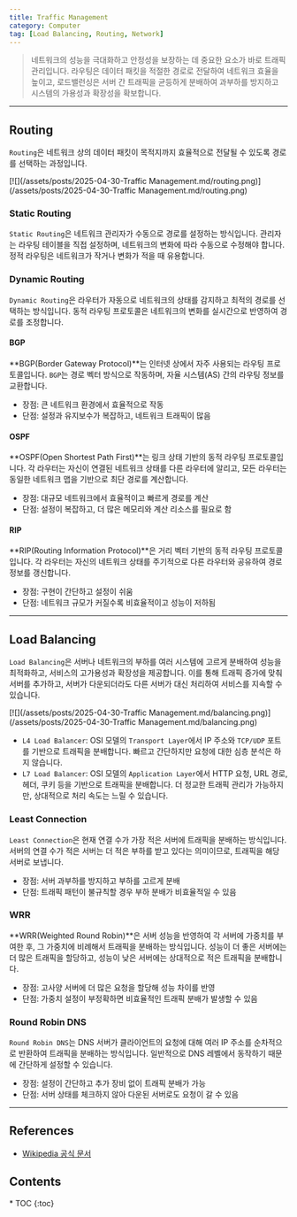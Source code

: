 ```yaml
---
title: Traffic Management
category: Computer
tag: [Load Balancing, Routing, Network]
---
```


> 네트워크의 성능을 극대화하고 안정성을 보장하는 데 중요한 요소가 바로 트래픽 관리입니다. 라우팅은 데이터 패킷을 적절한 경로로 전달하여 네트워크 효율을 높이고, 로드밸런싱은 서버 간 트래픽을 균등하게 분배하여 과부하를 방지하고 시스템의 가용성과 확장성을 확보합니다. 

---

## Routing
`Routing`은 네트워크 상의 데이터 패킷이 목적지까지 효율적으로 전달될 수 있도록 경로를 선택하는 과정입니다. 

[![](/assets/posts/2025-04-30-Traffic Management.md/routing.png)](/assets/posts/2025-04-30-Traffic Management.md/routing.png)

### Static Routing
`Static Routing`은 네트워크 관리자가 수동으로 경로를 설정하는 방식입니다. 관리자는 라우팅 테이블을 직접 설정하며, 네트워크의 변화에 따라 수동으로 수정해야 합니다. 정적 라우팅은 네트워크가 작거나 변화가 적을 때 유용합니다.

### Dynamic Routing
`Dynamic Routing`은 라우터가 자동으로 네트워크의 상태를 감지하고 최적의 경로를 선택하는 방식입니다. 동적 라우팅 프로토콜은 네트워크의 변화를 실시간으로 반영하여 경로를 조정합니다. 

#### BGP
**BGP(Border Gateway Protocol)**는 인터넷 상에서 자주 사용되는 라우팅 프로토콜입니다. `BGP`는 경로 벡터 방식으로 작동하며, 자율 시스템(AS) 간의 라우팅 정보를 교환합니다. 

- 장점: 큰 네트워크 환경에서 효율적으로 작동
- 단점: 설정과 유지보수가 복잡하고, 네트워크 트래픽이 많음

#### OSPF
**OSPF(Open Shortest Path First)**는 링크 상태 기반의 동적 라우팅 프로토콜입니다. 각 라우터는 자신이 연결된 네트워크 상태를 다른 라우터에 알리고, 모든 라우터는 동일한 네트워크 맵을 기반으로 최단 경로를 계산합니다. 

- 장점: 대규모 네트워크에서 효율적이고 빠르게 경로를 계산
- 단점: 설정이 복잡하고, 더 많은 메모리와 계산 리소스를 필요로 함

#### RIP
**RIP(Routing Information Protocol)**은 거리 벡터 기반의 동적 라우팅 프로토콜입니다. 각 라우터는 자신의 네트워크 상태를 주기적으로 다른 라우터와 공유하여 경로 정보를 갱신합니다. 

- 장점: 구현이 간단하고 설정이 쉬움
- 단점: 네트워크 규모가 커질수록 비효율적이고 성능이 저하됨

---

## Load Balancing
`Load Balancing`은 서버나 네트워크의 부하를 여러 시스템에 고르게 분배하여 성능을 최적화하고, 서비스의 고가용성과 확장성을 제공합니다. 이를 통해 트래픽 증가에 맞춰 서버를 추가하고, 서버가 다운되더라도 다른 서버가 대신 처리하여 서비스를 지속할 수 있습니다.

[![](/assets/posts/2025-04-30-Traffic Management.md/balancing.png)](/assets/posts/2025-04-30-Traffic Management.md/balancing.png)

- `L4 Load Balancer`: OSI 모델의 `Transport Layer`에서 IP 주소와 `TCP/UDP` 포트를 기반으로 트래픽을 분배합니다. 빠르고 간단하지만 요청에 대한 심층 분석은 하지 않습니다.
- `L7 Load Balancer`: OSI 모델의 `Application Layer`에서 HTTP 요청, URL 경로, 헤더, 쿠키 등을 기반으로 트래픽을 분배합니다. 더 정교한 트래픽 관리가 가능하지만, 상대적으로 처리 속도는 느릴 수 있습니다.

### Least Connection
`Least Connection`은 현재 연결 수가 가장 적은 서버에 트래픽을 분배하는 방식입니다. 서버의 연결 수가 적은 서버는 더 적은 부하를 받고 있다는 의미이므로, 트래픽을 해당 서버로 보냅니다.

- 장점: 서버 과부하를 방지하고 부하를 고르게 분배
- 단점: 트래픽 패턴이 불규칙할 경우 부하 분배가 비효율적일 수 있음

### WRR
**WRR(Weighted Round Robin)**은 서버 성능을 반영하여 각 서버에 가중치를 부여한 후, 그 가중치에 비례해서 트래픽을 분배하는 방식입니다. 성능이 더 좋은 서버에는 더 많은 트래픽을 할당하고, 성능이 낮은 서버에는 상대적으로 적은 트래픽을 분배합니다.

- 장점: 고사양 서버에 더 많은 요청을 할당해 성능 차이를 반영
- 단점: 가중치 설정이 부정확하면 비효율적인 트래픽 분배가 발생할 수 있음

### Round Robin DNS
`Round Robin DNS`는 DNS 서버가 클라이언트의 요청에 대해 여러 IP 주소를 순차적으로 반환하여 트래픽을 분배하는 방식입니다. 일반적으로 DNS 레벨에서 동작하기 때문에 간단하게 설정할 수 있습니다.

- 장점: 설정이 간단하고 추가 장비 없이 트래픽 분배가 가능
- 단점: 서버 상태를 체크하지 않아 다운된 서버로도 요청이 갈 수 있음

---

## References
- [Wikipedia 공식 문서](https://wikipedia.org/wiki/)

<nav class="post-toc" markdown="1">
  <h2>Contents</h2>
* TOC
{:toc}
</nav>
